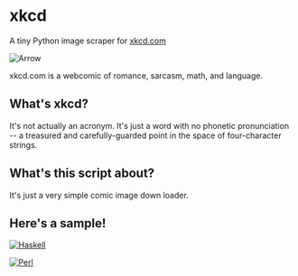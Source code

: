 # xkcd
A tiny Python image scraper for [xkcd.com](xkcd.com)

![Arrow](https://imgs.xkcd.com/comics/arrow.png)

xkcd.com is a webcomic of romance, sarcasm, math, and language.

## What's xkcd?

It's not actually an acronym. It's just a word with no phonetic pronunciation -- a treasured and carefully-guarded point in the space of four-character strings.

## What's this script about?

It's just a very simple comic image down loader.

## Here's a sample!

[![Haskell](https://imgs.xkcd.com/comics/haskell.png)](https://xkcd.com/1312/)

[![Perl](https://imgs.xkcd.com/comics/perl_problems.png)](https://xkcd.com/1171/)
